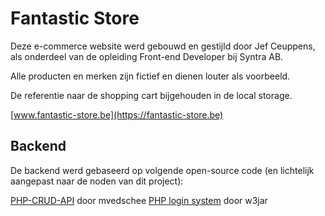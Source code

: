 # Fantastic Store

Deze e-commerce website werd gebouwd en gestijld door Jef Ceuppens, als onderdeel van de opleiding Front-end Developer bij Syntra AB.

Alle producten en merken zijn fictief en dienen louter als voorbeeld.


De referentie naar de shopping cart bijgehouden in de local storage.

[www.fantastic-store.be](https://fantastic-store.be)

## Backend

De backend werd gebaseerd op volgende open-source code (en lichtelijk aangepast naar de noden van dit project):

[PHP-CRUD-API](https://github.com/mevdschee/php-crud-api) door mvedschee
[PHP login system](https://www.w3jar.com/php-login-and-registration-restful-api/) door w3jar